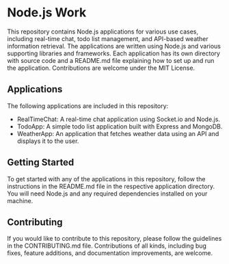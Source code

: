 # Node.js Work

This repository contains Node.js applications for various use cases, including real-time chat, todo list management, and API-based weather information retrieval. The applications are written using Node.js and various supporting libraries and frameworks. Each application has its own directory with source code and a README.md file explaining how to set up and run the application. Contributions are welcome under the MIT License.

## Applications

The following applications are included in this repository:

- RealTimeChat: A real-time chat application using Socket.io and Node.js.
- TodoApp: A simple todo list application built with Express and MongoDB.
- WeatherApp: An application that fetches weather data using an API and displays it to the user.

## Getting Started

To get started with any of the applications in this repository, follow the instructions in the README.md file in the respective application directory. You will need Node.js and any required dependencies installed on your machine.

## Contributing

If you would like to contribute to this repository, please follow the guidelines in the CONTRIBUTING.md file. Contributions of all kinds, including bug fixes, feature additions, and documentation improvements, are welcome.
